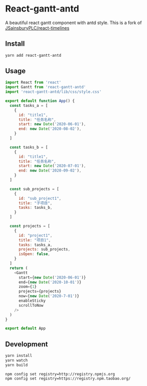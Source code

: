 # React-gantt-antd
A beautiful react gantt component with antd style. 
This is a fork of [JSainsburyPLC/react-timelines](https://github.com/JSainsburyPLC/react-timelines)


## Install

```sh
yarn add react-gantt-antd
```
## Usage

```js
import React from 'react'
import Gantt from 'react-gantt-antd'
import 'react-gantt-antd/lib/css/style.css'

export default function App() {
  const tasks_a = [
    {
      id: "title1",
      title: "任务名称",
      start: new Date('2020-06-01'),
      end: new Date('2020-08-02'),
    }
  ]

  const tasks_b = [
    {
      id: "title1",
      title: "任务名称",
      start: new Date('2020-07-01'),
      end: new Date('2020-09-02'),
    }
  ]

  const sub_projects = [
    {
      id: "sub_project1",
      title: "子项目",
      tasks: tasks_b,
    }
  ]

  const projects = [
    {
      id: "project1",
      title: "项目1",
      tasks: tasks_a,
      projects: sub_projects,
      isOpen: false,
    }
  ]
  return (
    <Gantt
      start={new Date('2020-06-01')}
      end={new Date('2020-10-01')}
      zoom={1}
      projects={projects}
      now={new Date('2020-7-01')}
      enableSticky
      scrollToNow
    />
  )
}

export default App
```

## Development

```sh
yarn install
yarn watch
yarn build
```


```
npm config set registry=http://registry.npmjs.org
npm config set registry=https://registry.npm.taobao.org/
```
